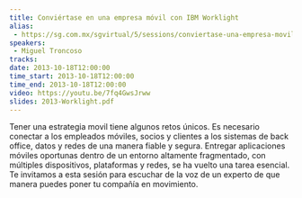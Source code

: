 ```yaml
---
title: Conviértase en una empresa móvil con IBM Worklight
alias: 
 - https://sg.com.mx/sgvirtual/5/sessions/conviertase-una-empresa-movil
speakers:
 - Miguel Troncoso
tracks:
date: 2013-10-18T12:00:00
time_start: 2013-10-18T12:00:00
time_end: 2013-10-18T12:00:00
video: https://youtu.be/7fq4GwsJrww
slides: 2013-Worklight.pdf
---
```


Tener una estrategia movil tiene algunos retos únicos. Es necesario conectar a los empleados móviles, socios y clientes a los sistemas de back office, datos y redes de una manera fiable y segura. Entregar aplicaciones móviles oportunas dentro de un entorno altamente fragmentado, con múltiples dispositivos, plataformas y redes, se ha vuelto una tarea esencial. Te invitamos a esta sesión para escuchar de la voz de un experto de que manera puedes poner tu compañía en movimiento.